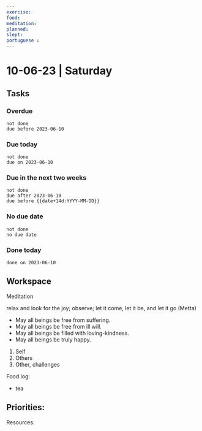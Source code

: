 ```yaml
---
exercise: 
food:
meditation:
planned:
slept:
portuguese :
---
```


# 10-06-23 | Saturday

## Tasks
### Overdue
```tasks
not done
due before 2023-06-10
```

### Due today
```tasks
not done
due on 2023-06-10
```

### Due in the next two weeks
```tasks
not done
due after 2023-06-10
due before {{date+14d:YYYY-MM-DD}}
```

### No due date
```tasks
not done
no due date
```

### Done today
```tasks
done on 2023-06-10
```

## Workspace

Meditation 

relax and look for the joy; observe; let it come, let it be, and let it go
(Metta)
-   May all beings be free from suffering.
-   May all beings be free from ill will.
-   May all beings be filled with loving-kindness.
-   May all beings be truly happy.

1. Self
2. Others
3. Other, challenges

Food log:
- tea

Priorities:
- 

Resources: